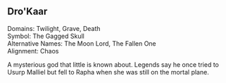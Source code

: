 ## Dro'Kaar
Domains: Twilight, Grave, Death  
Symbol: The Gagged Skull  
Alternative Names: The Moon Lord, The Fallen One  
Alignment: Chaos

A mysterious god that little is known about. Legends say he once tried to Usurp Malliel but fell to Rapha when she was still on the mortal plane.